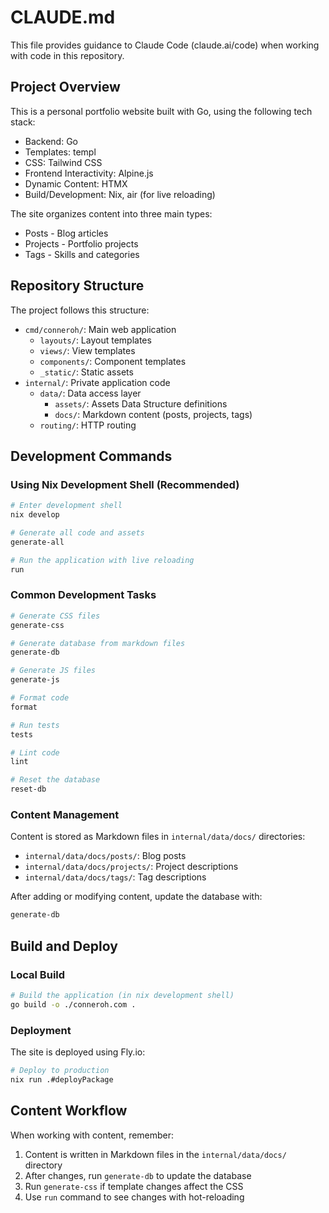 # CLAUDE.md

This file provides guidance to Claude Code (claude.ai/code) when working with code in this repository.

## Project Overview

This is a personal portfolio website built with Go, using the following tech stack:
- Backend: Go
- Templates: templ
- CSS: Tailwind CSS
- Frontend Interactivity: Alpine.js
- Dynamic Content: HTMX
- Build/Development: Nix, air (for live reloading)

The site organizes content into three main types:
- Posts - Blog articles
- Projects - Portfolio projects
- Tags - Skills and categories

## Repository Structure

The project follows this structure:
- `cmd/conneroh/`: Main web application
  - `layouts/`: Layout templates
  - `views/`: View templates
  - `components/`: Component templates
  - `_static/`: Static assets
- `internal/`: Private application code
  - `data/`: Data access layer
    - `assets/`: Assets Data Structure definitions
    - `docs/`: Markdown content (posts, projects, tags)
  - `routing/`: HTTP routing

## Development Commands

### Using Nix Development Shell (Recommended)

```bash
# Enter development shell 
nix develop

# Generate all code and assets
generate-all

# Run the application with live reloading
run
```

### Common Development Tasks

```bash
# Generate CSS files
generate-css

# Generate database from markdown files
generate-db

# Generate JS files
generate-js

# Format code
format

# Run tests
tests

# Lint code
lint

# Reset the database
reset-db
```

### Content Management

Content is stored as Markdown files in `internal/data/docs/` directories:
- `internal/data/docs/posts/`: Blog posts
- `internal/data/docs/projects/`: Project descriptions
- `internal/data/docs/tags/`: Tag descriptions

After adding or modifying content, update the database with:
```bash
generate-db
```

## Build and Deploy

### Local Build

```bash
# Build the application (in nix development shell)
go build -o ./conneroh.com .
```

### Deployment

The site is deployed using Fly.io:

```bash
# Deploy to production
nix run .#deployPackage
```

## Content Workflow

When working with content, remember:
1. Content is written in Markdown files in the `internal/data/docs/` directory
2. After changes, run `generate-db` to update the database
3. Run `generate-css` if template changes affect the CSS
4. Use `run` command to see changes with hot-reloading
